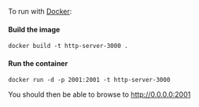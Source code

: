 To run with [Docker](https://www.docker.com/):

#### Build the image

```
docker build -t http-server-3000 .
```

#### Run the container

```
docker run -d -p 2001:2001 -t http-server-3000
```

You should then be able to browse to http://0.0.0.0:2001
